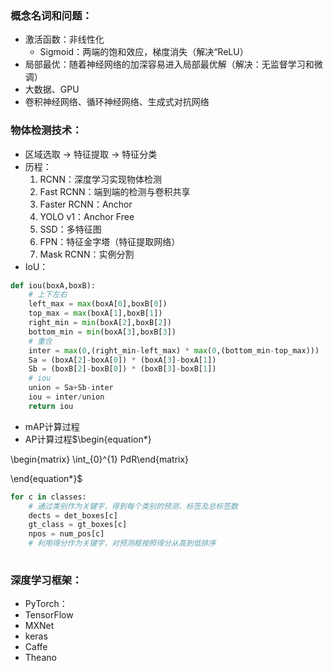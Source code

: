 ### 概念名词和问题：

- 激活函数：非线性化
   * Sigmoid：两端的饱和效应，梯度消失（解决“ReLU）
- 局部最优：随着神经网络的加深容易进入局部最优解（解决：无监督学习和微调）
- 大数据、GPU
- 卷积神经网络、循环神经网络、生成式对抗网络

### 物体检测技术：

- 区域选取 -> 特征提取 -> 特征分类
- 历程：
   1. RCNN：深度学习实现物体检测
   2. Fast RCNN：端到端的检测与卷积共享
   3. Faster RCNN：Anchor
   4. YOLO v1：Anchor Free
   5. SSD：多特征图
   6. FPN：特征金字塔（特征提取网络）
   7. Mask RCNN：实例分割
- IoU：

```python
def iou(boxA,boxB):
    # 上下左右
    left_max = max(boxA[0],boxB[0])
    top_max = max(boxA[1],boxB[1])
    right_min = min(boxA[2],boxB[2])
    bottom_min = min(boxA[3],boxB[3])
    # 重合
    inter = max(0,(right_min-left_max) * max(0,(bottom_min-top_max)))
    Sa = (boxA[2]-boxA[0]) * (boxA[3]-boxA[1])
    Sb = (boxB[2]-boxB[0]) * (boxB[3]-boxB[1])
    # iou
    union = Sa+Sb-inter
    iou = inter/union
    return iou
```

- mAP计算过程
- AP计算过程$\begin{equation*}

\begin{matrix} \int_{0}^{1} PdR\end{matrix}

\end{equation*}$

```python
for c in classes:
    # 通过类别作为关键字，得到每个类别的预测、标签及总标签数
    dects = det_boxes[c]
    gt_class = gt_boxes[c]
    npos = num_pos[c]
    # 利用得分作为关键字，对预测框按照得分从高到低排序
    
```

### 深度学习框架：

- PyTorch：
- TensorFlow
- MXNet
- keras
- Caffe
- Theano

